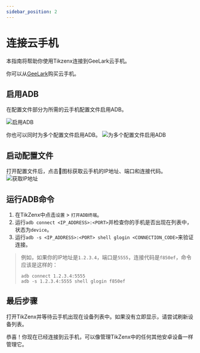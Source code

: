 ```yaml
---
sidebar_position: 2
---
```


# 连接云手机

本指南将帮助你使用Tikzenx连接到GeeLark云手机。

你可以从[GeeLark](https://www.geelark.cn?invite_code=XHY6a8)购买云手机。

## 启用ADB

在配置文件部分为所需的云手机配置文件启用ADB。

![启用ADB](https://help.geelark.com/image/https%3A%2F%2Fprod-files-secure.s3.us-west-2.amazonaws.com%2Fc87f1a52-907a-43da-882f-20d15212509c%2Fd55a7afd-f1b0-4b73-9a41-097b767c7c04%2Fimage.png?table=block&id=1600be7d-9e41-80d8-bb0e-d66fee7b0634&spaceId=c87f1a52-907a-43da-882f-20d15212509c&width=1420&userId=&cache=v2)

你也可以同时为多个配置文件启用ADB。
![为多个配置文件启用ADB](https://help.geelark.com/image/https%3A%2F%2Fprod-files-secure.s3.us-west-2.amazonaws.com%2Fc87f1a52-907a-43da-882f-20d15212509c%2Fc8ce9814-5ecb-4820-890d-fb0283f98828%2Fimage.png?table=block&id=1600be7d-9e41-8019-a481-fc7436633b1c&spaceId=c87f1a52-907a-43da-882f-20d15212509c&width=1420&userId=&cache=v2)

## 启动配置文件

打开配置文件后，点击🔗图标获取云手机的IP地址、端口和连接代码。
![获取IP地址](https://help.geelark.com/image/https%3A%2F%2Fwww.geelark.com%2Fwp-content%2Fuploads%2F2024%2F08%2FAD_4nXe0yAiN8hsHzSuWrpwjU0TB51QP46iZ3U8KUI_1RmegLuQNz4Odzd0Y3mSGYrdsWVQ8pGfj_Rk_roMqqk9C_6zB6eW8RaGL-K_b8L0DyipS2hJAAULCl-K_s3vFbrU4p42lQMX-ggeonq9-Ep5nfBIJvo.jpg?table=block&id=1600be7d-9e41-8068-8714-ff1a70fffb58&spaceId=c87f1a52-907a-43da-882f-20d15212509c&width=1400&userId=&cache=v2)

## 运行ADB命令

1. 在TikZenx中点击`设置` > `打开ADB终端`。
2. 运行`adb connect <IP_ADDRESS>:<PORT>`并检查你的手机是否出现在列表中，状态为`device`。
3. 运行`adb -s <IP_ADDRESS>:<PORT> shell glogin <CONNECTION_CODE>`来验证连接。

> 例如，如果你的IP地址是`1.2.3.4`，端口是`5555`，连接代码是`f850ef`，命令应该是这样的：
>
> ```shell
> adb connect 1.2.3.4:5555
> adb -s 1.2.3.4:5555 shell glogin f850ef
> ```

## 最后步骤

打开TikZenx并等待云手机出现在设备列表中。如果没有立即显示，请尝试刷新设备列表。

恭喜！你现在已经连接到云手机，可以像管理TikZenx中的任何其他安卓设备一样管理它。
